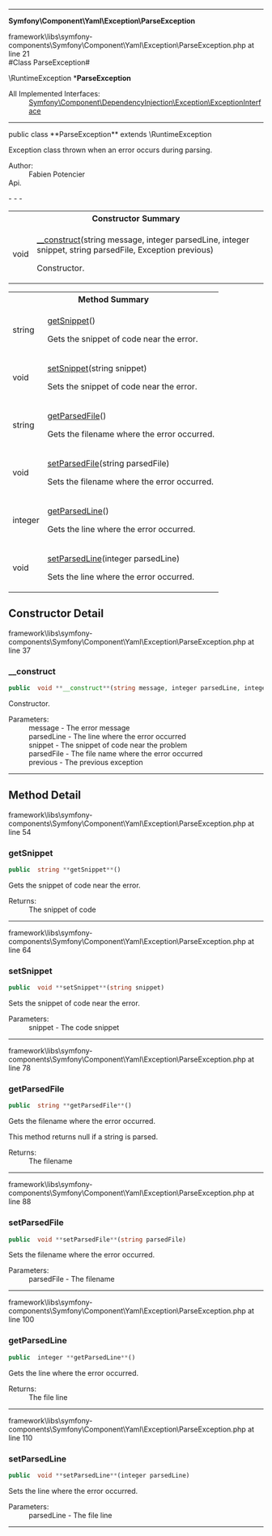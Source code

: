 - - -

**Symfony\Component\Yaml\Exception\ParseException**
<div class="location">framework\libs\symfony-components\Symfony\Component\Yaml\Exception\ParseException.php at line 21</div>
#Class ParseException#

\RuntimeException
***ParseException**


<dl>
<dt>All Implemented Interfaces:</dt>
<dd><a href="https://github.com/JeyDotC/Hirudo-docs/blob/master/symfony/component/dependencyinjection/exception/exceptioninterface.html">Symfony\Component\DependencyInjection\Exception\ExceptionInterface</a> </dd>
</dl>

- - -

<p class="signature">public  class **ParseException**
extends \RuntimeException

</p>

<div class="comment" id="overview_description"><p>Exception class thrown when an error occurs during parsing.</p></div>

<dl>
<dt>Author:</dt>
<dd>Fabien Potencier <fabien@symfony.com></dd>
<dt>Api.</dt>
</dl>
- - -

<table id="summary_constructor">
<tr><th colspan="2">Constructor Summary</th></tr>
<tr>
<td class="type"> void</td>
<td class="description"><p class="name"><a href="#__construct">__construct</a>(string message, integer parsedLine, integer snippet, string parsedFile, Exception previous)</p><p class="description">Constructor.</p></td>
</tr>
</table>

<table id="summary_method">
<tr><th colspan="2">Method Summary</th></tr>
<tr>
<td class="type"> string</td>
<td class="description"><p class="name"><a href="#getSnippet">getSnippet</a>()</p><p class="description">Gets the snippet of code near the error.</p></td>
</tr>
<tr>
<td class="type"> void</td>
<td class="description"><p class="name"><a href="#setSnippet">setSnippet</a>(string snippet)</p><p class="description">Sets the snippet of code near the error.</p></td>
</tr>
<tr>
<td class="type"> string</td>
<td class="description"><p class="name"><a href="#getParsedFile">getParsedFile</a>()</p><p class="description">Gets the filename where the error occurred.
</p></td>
</tr>
<tr>
<td class="type"> void</td>
<td class="description"><p class="name"><a href="#setParsedFile">setParsedFile</a>(string parsedFile)</p><p class="description">Sets the filename where the error occurred.</p></td>
</tr>
<tr>
<td class="type"> integer</td>
<td class="description"><p class="name"><a href="#getParsedLine">getParsedLine</a>()</p><p class="description">Gets the line where the error occurred.</p></td>
</tr>
<tr>
<td class="type"> void</td>
<td class="description"><p class="name"><a href="#setParsedLine">setParsedLine</a>(integer parsedLine)</p><p class="description">Sets the line where the error occurred.</p></td>
</tr>
</table>

<h2 id="detail_method">Constructor Detail</h2>
<div class="location">framework\libs\symfony-components\Symfony\Component\Yaml\Exception\ParseException.php at line 37</div>
<h3 id="__construct()">__construct</h3>

```php
public  void **__construct**(string message, integer parsedLine, integer snippet, string parsedFile, Exception previous)
```
<div class="details">
<p>Constructor.</p><dl>
<dt>Parameters:</dt>
<dd>message - The error message</dd>
<dd>parsedLine - The line where the error occurred</dd>
<dd>snippet - The snippet of code near the problem</dd>
<dd>parsedFile - The file name where the error occurred</dd>
<dd>previous - The previous exception</dd>
</dl>
</div>

- - -

<h2 id="detail_method">Method Detail</h2>
<div class="location">framework\libs\symfony-components\Symfony\Component\Yaml\Exception\ParseException.php at line 54</div>
<h3 id="getSnippet()">getSnippet</h3>

```php
public  string **getSnippet**()
```
<div class="details">
<p>Gets the snippet of code near the error.</p><dl>
<dt>Returns:</dt>
<dd>The snippet of code</dd>
</dl>
</div>

- - -

<div class="location">framework\libs\symfony-components\Symfony\Component\Yaml\Exception\ParseException.php at line 64</div>
<h3 id="setSnippet()">setSnippet</h3>

```php
public  void **setSnippet**(string snippet)
```
<div class="details">
<p>Sets the snippet of code near the error.</p><dl>
<dt>Parameters:</dt>
<dd>snippet - The code snippet</dd>
</dl>
</div>

- - -

<div class="location">framework\libs\symfony-components\Symfony\Component\Yaml\Exception\ParseException.php at line 78</div>
<h3 id="getParsedFile()">getParsedFile</h3>

```php
public  string **getParsedFile**()
```
<div class="details">
<p>Gets the filename where the error occurred.</p><p>This method returns null if a string is parsed.</p><dl>
<dt>Returns:</dt>
<dd>The filename</dd>
</dl>
</div>

- - -

<div class="location">framework\libs\symfony-components\Symfony\Component\Yaml\Exception\ParseException.php at line 88</div>
<h3 id="setParsedFile()">setParsedFile</h3>

```php
public  void **setParsedFile**(string parsedFile)
```
<div class="details">
<p>Sets the filename where the error occurred.</p><dl>
<dt>Parameters:</dt>
<dd>parsedFile - The filename</dd>
</dl>
</div>

- - -

<div class="location">framework\libs\symfony-components\Symfony\Component\Yaml\Exception\ParseException.php at line 100</div>
<h3 id="getParsedLine()">getParsedLine</h3>

```php
public  integer **getParsedLine**()
```
<div class="details">
<p>Gets the line where the error occurred.</p><dl>
<dt>Returns:</dt>
<dd>The file line</dd>
</dl>
</div>

- - -

<div class="location">framework\libs\symfony-components\Symfony\Component\Yaml\Exception\ParseException.php at line 110</div>
<h3 id="setParsedLine()">setParsedLine</h3>

```php
public  void **setParsedLine**(integer parsedLine)
```
<div class="details">
<p>Sets the line where the error occurred.</p><dl>
<dt>Parameters:</dt>
<dd>parsedLine - The file line</dd>
</dl>
</div>

- - -

